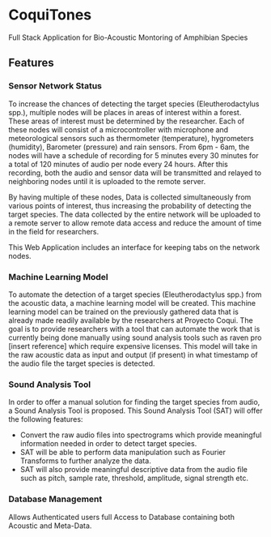 # CoquiTones
Full Stack Application for Bio-Acoustic Montoring of Amphibian Species
## Features 

### Sensor Network Status 
  To increase the chances of detecting the target species (Eleutherodactylus spp.), multiple nodes will be places in areas of interest within a forest. These areas of interest must be determined by the researcher. Each of these nodes will consist of a microcontroller with microphone and meteorological sensors such as thermometer (temperature), hygrometers (humidity), Barometer (pressure) and rain sensors. From 6pm - 6am, the nodes will have a schedule of recording for 5 minutes every 30 minutes for a total of 120 minutes of audio per node every 24 hours.  After this recording, both the audio and sensor data will be transmitted and relayed to neighboring nodes until it is uploaded to the remote server. 

By having multiple of these nodes, Data is collected simultaneously from various points of interest, thus increasing the probability of detecting the target species. The data collected by the entire network will be uploaded to a remote server to allow remote data access and reduce the amount of time in the field for researchers.   

This Web Application includes an interface for keeping tabs on the network nodes. 

### Machine Learning Model
  To automate the detection of a target species (Eleutherodactylus spp.) from the acoustic data, a machine learning model will be created. This machine learning model can be trained on 
the previously gathered data that is already made readily available by the researchers at Proyecto Coqui. The goal is to provide researchers with a tool that can automate the work that is currently being done manually using sound analysis tools such as raven pro [insert reference] which require expensive licenses. This model will take in the raw acoustic data as input and output (if present) in what timestamp of the audio file the target species is detected. 

### Sound Analysis Tool
In order to offer a manual solution for finding the target species from audio, a Sound Analysis Tool is proposed. This Sound Analysis Tool (SAT) will offer the following features:

- Convert the raw audio files into spectrograms which provide meaningful information needed in order to detect target species. 
- SAT will be able to perform data manipulation such as Fourier Transforms to further analyze the data.
- SAT will also provide meaningful descriptive data from the audio file such as pitch, sample rate, threshold, amplitude, signal strength etc.

### Database Management

Allows Authenticated users full Access to Database containing both Acoustic and Meta-Data. 

